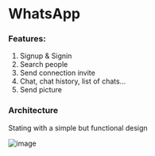 # WhatsApp

### Features:
1. Signup & Signin
2. Search people
3. Send connection invite
4. Chat, chat history, list of chats...
5. Send picture

### Architecture
Stating with a simple but functional design

![image](https://github.com/user-attachments/assets/d944f9f2-12b7-4c7d-8b4a-3f0269c50026)
